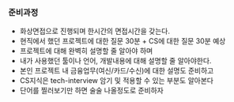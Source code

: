 ### 준비과정
* 화상면접으로 진행되며 한시간의 면접시간을 갖는다.
* 현직에서 했던 프로젝트에 대한 질문 30분 + CS에 대한 질문 30분 예상
* 프로젝트에 대해 완벽히 설명할 줄 알아야 하며
* 내가 사용했던 툴이나 언어, 개발내용에 대해 설명할 줄 알아야한다.
* 본인 프로젝트 내 금융업무(여신/카드/수신)에 대한 설명도 준비하고
* CS지식은 tech-interview 암기 및 적용할 수 있는 부분도 알아본다
* 단어를 찔러보기만 하면 술술 나올정도로 준비하자
